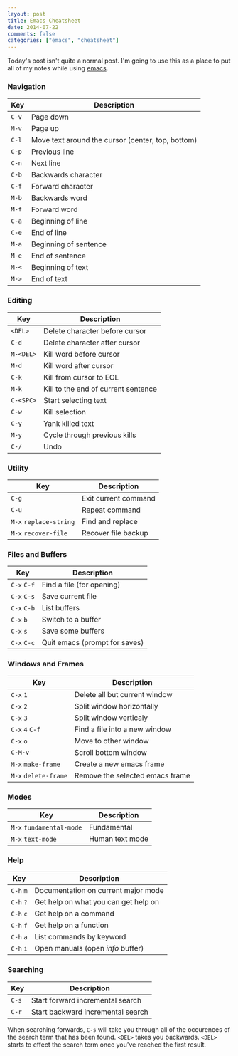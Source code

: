 ```yaml
---
layout: post
title: Emacs Cheatsheet
date: 2014-07-22
comments: false
categories: ["emacs", "cheatsheet"]
---
```


Today's post isn't quite a normal post. I'm going to use this as a place to put all of my notes while using [emacs](http://www.gnu.org/software/emacs/).

### Navigation

| Key      | Description			|
|----------|------------------------------------|
| `C-v`    | Page down				|
| `M-v`    | Page up				|
| `C-l`    | Move text around the cursor (center, top, bottom) |
| `C-p`	   | Previous line    	  	 	  |
| `C-n`	   | Next line				  |
| `C-b`	   | Backwards character		  |
| `C-f`	   | Forward character			  |
| `M-b`	   | Backwards word			  |
| `M-f`	   | Forward word			  |
| `C-a`	   | Beginning of line			  |
| `C-e`	   | End of line  			  |
| `M-a`	   | Beginning of sentence		  |
| `M-e`	   | End of sentence			  |
| `M-<`	   | Beginning of text			  |
| `M->`	   | End of text  			  |

### Editing

| Key      | Description			|
|----------|------------------------------------|
| `<DEL>`  | Delete character before cursor	|
| `C-d`	   | Delete character after cursor	|
| `M-<DEL>` | Kill word before cursor		|
| `M-d`	   | Kill word after cursor		|
| `C-k`	   | Kill from cursor to EOL		|
| `M-k`	   | Kill to the end of current sentence |
| `C-<SPC>` | Start selecting text		 |
| `C-w`	   | Kill selection   			 |
| `C-y`	   | Yank killed text			 |
| `M-y`	   | Cycle through previous kills	 |
| `C-/`	   | Undo  	   	    		 |


### Utility

| Key      | Description			|
|----------|------------------------------------|
| `C-g`	   | Exit current command		|
| `C-u`	   | Repeat command			|
| `M-x` `replace-string` | Find and replace	|
| `M-x` `recover-file`	 | Recover file backup	|


### Files and Buffers

| Key		| Description					|
|---------------|-----------------------------------------------|
| `C-x` `C-f`   | Find a file (for opening)			|
| `C-x` `C-s`	| Save current file				|
| `C-x` `C-b`	| List buffers 					|
| `C-x` `b`	| Switch to a buffer				|
| `C-x` `s`	| Save some buffers				|
| `C-x` `C-c`	| Quit emacs (prompt for saves)			|

### Windows and Frames

| Key		| Description					|
|---------------|-----------------------------------------------|
| `C-x` `1`	| Delete all but current window			|
| `C-x` `2`	| Split window horizontally			|
| `C-x` `3`	| Split window verticaly			|
| `C-x` `4` `C-f` | Find a file into a new window		|
| `C-x` `o`	| Move to other window				|
| `C-M-v`	| Scroll bottom window				|
| `M-x` `make-frame` | Create a new emacs frame			|
| `M-x` `delete-frame` | Remove the selected emacs frame	|

### Modes

| Key		| Description					|
|---------------|-----------------------------------------------|
| `M-x` `fundamental-mode` | Fundamental			|
| `M-x` `text-mode`	   | Human text mode			|

### Help

| Key		| Description					|
|---------------|-----------------------------------------------|
| `C-h` `m`	| Documentation on current major mode		|
| `C-h` `?`	| Get help on what you can get help on		|
| `C-h` `c`	| Get help on a command	       	    		|
| `C-h` `f`	| Get help on a function			|
| `C-h` `a`	| List commands by keyword			|
| `C-h` `i`	| Open manuals (open *info* buffer)		|


### Searching

| Key		| Description					|
|---------------|-----------------------------------------------|
| `C-s`		| Start forward incremental search		|
| `C-r`		| Start backward incremental search		|

When searching forwards, `C-s` will take you through all of the occurences of the search term that has been found. `<DEL>` takes you backwards. `<DEL>` starts to effect the search term once you've reached the first result.